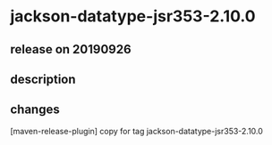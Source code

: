 # jackson-datatype-jsr353-2.10.0

## release on 20190926
## description
## changes
[maven-release-plugin] copy for tag jackson-datatype-jsr353-2.10.0

